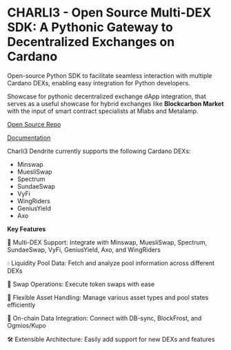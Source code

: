 # CHARLI3 - Open Source Multi-DEX SDK: A Pythonic Gateway to Decentralized Exchanges on Cardano

Open-source Python SDK to facilitate seamless interaction with multiple Cardano DEXs, enabling easy integration for Python developers.

Showcase for pythonic decentralized exchange dApp integration, that serves as a useful showcase for hybrid exchanges like **Blockcarbon Market** with the input of smart contract specialists at Mlabs and Metalamp.

[Open Source Repo](https://github.com/Charli3-Official/charli3-dendrite)

[Documentation](https://charli3-official.github.io/charli3-dendrite/)

Charli3 Dendrite currently supports the following Cardano DEXs:

* Minswap
* MuesliSwap
* Spectrum
* SundaeSwap
* VyFi
* WingRiders
* GeniusYield
* Axo

**Key Features**

🔄 Multi-DEX Support: Integrate with Minswap, MuesliSwap, Spectrum, SundaeSwap, VyFi, GeniusYield, Axo, and WingRiders

💧 Liquidity Pool Data: Fetch and analyze pool information across different DEXs

💱 Swap Operations: Execute token swaps with ease

🧩 Flexible Asset Handling: Manage various asset types and pool states efficiently

🔗 On-chain Data Integration: Connect with DB-sync, BlockFrost, and Ogmios/Kupo

🛠 Extensible Architecture: Easily add support for new DEXs and features

